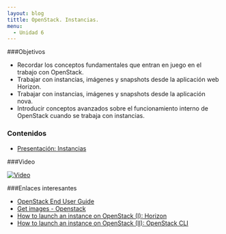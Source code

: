 ```yaml
---
layout: blog
tittle: OpenStack. Instancias.
menu:
  - Unidad 6
---
```

###Objetivos

* Recordar los conceptos fundamentales que entran en juego en el trabajo con OpenStack.
* Trabajar con instancias, imágenes y snapshots desde la aplicación web Horizon.
* Trabajar con instancias, imágenes y snapshots desde la aplicación nova.
* Introducir conceptos avanzados sobre el funcionamiento interno de OpenStack cuando se trabaja con instancias.

### Contenidos

* [Presentación: Instancias](presentacion_instancias)

###Video

[![Video](http://img.youtube.com/vi/XYOme2eNQTg/0.jpg)](https://www.youtube.com/watch?v=XYOme2eNQTg)

###Enlaces interesantes

* [OpenStack End User Guide](http://docs.openstack.org/user-guide/content/index.html)
* [Get images - Openstack](http://docs.openstack.org/image-guide/content/ch_obtaining_images.html)
* [How to launch an instance on OpenStack (I): Horizon](http://albertomolina.wordpress.com/2013/11/20/how-to-launch-an-instance-on-openstack-i-horizon/)
* [How to launch an instance on OpenStack (II): OpenStack CLI](http://albertomolina.wordpress.com/2013/11/20/how-to-launch-an-instance-on-openstack-ii-openstack-cli/)
